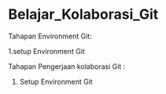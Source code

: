 # Belajar_Kolaborasi_Git

Tahapan Environment Git:

1.setup Environment Git

Tahapan Pengerjaan kolaborasi Git :
1. Setup Environment Git

